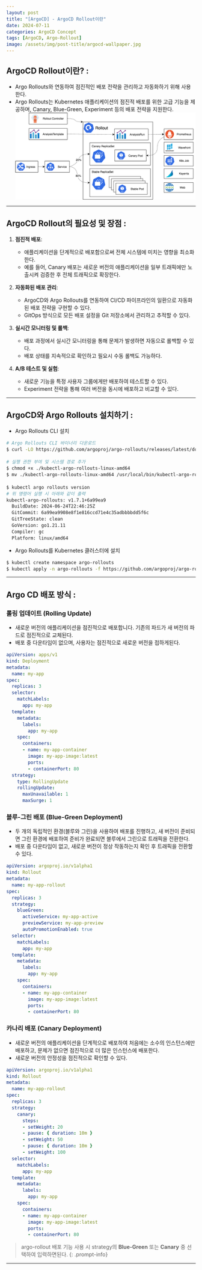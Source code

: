 ```yaml
---
layout: post
title: "[ArgoCD] - ArgoCD Rollout이란"
date: 2024-07-11
categories: ArgoCD Concept
tags: [ArgoCD, Argo-Rollout]
image: /assets/img/post-title/argocd-wallpaper.jpg
---
```


## ArgoCD Rollout이란? :
- Argo Rollouts와 연동하여 점진적인 배포 전략을 관리하고 자동화하기 위해 사용한다.
- Argo Rollouts는 Kubernetes 애플리케이션의 점진적 배포를 위한 고급 기능을 제공하며, Canary, Blue-Green, Experiment 등의 배포 전략을 지원한다.
![argocd rollout 아키텍처](/assets/img/post/ArgoCD/argocd%20rollout%20아키텍처.png)

* * *

## ArgoCD Rollout의 필요성 및 장점 :
1. **점진적 배포**:
    - 애플리케이션을 단계적으로 배포함으로써 전체 시스템에 미치는 영향을 최소화한다.
    - 예를 들어, Canary 배포는 새로운 버전의 애플리케이션을 일부 트래픽에만 노출시켜 검증한 후 전체 트래픽으로 확장한다.

2. **자동화된 배포 관리**:
    - ArgoCD와 Argo Rollouts를 연동하여 CI/CD 파이프라인의 일환으로 자동화된 배포 전략을 구현할 수 있다.
    - GitOps 방식으로 모든 배포 설정을 Git 저장소에서 관리하고 추적할 수 있다.

3. **실시간 모니터링 및 롤백**:
    - 배포 과정에서 실시간 모니터링을 통해 문제가 발생하면 자동으로 롤백할 수 있다.
    - 배포 상태를 지속적으로 확인하고 필요시 수동 롤백도 가능하다.

4. **A/B 테스트 및 실험**:
    - 새로운 기능을 특정 사용자 그룹에게만 배포하여 테스트할 수 있다.
    - Experiment 전략을 통해 여러 버전을 동시에 배포하고 비교할 수 있다.

* * *

## ArgoCD와 Argo Rollouts 설치하기 :
- Argo Rollouts CLI 설치

```bash
# Argo Rollouts CLI 바이너리 다운로드
$ curl -LO https://github.com/argoproj/argo-rollouts/releases/latest/download/kubectl-argo-rollouts-linux-amd64

# 실행 권한 부여 및 시스템 경로 추가
$ chmod +x ./kubectl-argo-rollouts-linux-amd64
$ mv ./kubectl-argo-rollouts-linux-amd64 /usr/local/bin/kubectl-argo-rollouts

$ kubectl argo rollouts version
# 위 명령어 실행 시 아래와 같이 출력
kubectl-argo-rollouts: v1.7.1+6a99ea9
  BuildDate: 2024-06-24T22:46:25Z
  GitCommit: 6a99ea9908e8f1e816ccd71e4c35adbbbbdd5f6c
  GitTreeState: clean
  GoVersion: go1.21.11
  Compiler: gc
  Platform: linux/amd64
```

- Argo Rollouts를 Kubernetes 클러스터에 설치

```bash
$ kubectl create namespace argo-rollouts
$ kubectl apply -n argo-rollouts -f https://github.com/argoproj/argo-rollouts/releases/latest/download/install.yaml
```

* * *

## Argo CD 배포 방식 :
### 롤링 업데이트 (Rolling Update)
- 새로운 버전의 애플리케이션을 점진적으로 배포합니다. 기존의 파드가 새 버전의 파드로 점진적으로 교체된다.
- 배포 중 다운타임이 없으며, 사용자는 점진적으로 새로운 버전을 접하게된다.

```yaml
apiVersion: apps/v1
kind: Deployment
metadata:
  name: my-app
spec:
  replicas: 3
  selector:
    matchLabels:
      app: my-app
  template:
    metadata:
      labels:
        app: my-app
    spec:
      containers:
      - name: my-app-container
        image: my-app-image:latest
        ports:
        - containerPort: 80
  strategy:
    type: RollingUpdate
    rollingUpdate:
      maxUnavailable: 1
      maxSurge: 1
```

### 블루-그린 배포 (Blue-Green Deployment)
- 두 개의 독립적인 환경(블루와 그린)을 사용하여 배포를 진행하고, 새 버전이 준비되면 그린 환경에 배포하여 준비가 완료되면 블루에서 그린으로 트래픽을 전환한다.
- 배포 중 다운타임이 없고, 새로운 버전이 정상 작동하는지 확인 후 트래픽을 전환할 수 있다.

```yaml
apiVersion: argoproj.io/v1alpha1
kind: Rollout
metadata:
  name: my-app-rollout
spec:
  replicas: 3
  strategy:
    blueGreen:
      activeService: my-app-active
      previewService: my-app-preview
      autoPromotionEnabled: true
  selector:
    matchLabels:
      app: my-app
  template:
    metadata:
      labels:
        app: my-app
    spec:
      containers:
      - name: my-app-container
        image: my-app-image:latest
        ports:
        - containerPort: 80
```

### 카나리 배포 (Canary Deployment)
- 새로운 버전의 애플리케이션을 단계적으로 배포하여 처음에는 소수의 인스턴스에만 배포하고, 문제가 없으면 점진적으로 더 많은 인스턴스에 배포한다.
- 새로운 버전의 안정성을 점진적으로 확인할 수 있다.

```yaml
apiVersion: argoproj.io/v1alpha1
kind: Rollout
metadata:
  name: my-app-rollout
spec:
  replicas: 3
  strategy:
    canary:
      steps:
      - setWeight: 20
      - pause: { duration: 10m }
      - setWeight: 50
      - pause: { duration: 10m }
      - setWeight: 100
  selector:
    matchLabels:
      app: my-app
  template:
    metadata:
      labels:
        app: my-app
    spec:
      containers:
      - name: my-app-container
        image: my-app-image:latest
        ports:
        - containerPort: 80
```

> argo-rollout 배포 기능 사용 시 strategy의 **Blue-Green** 또는 **Canary** 중 선택하여 입력하면된다.
{: .prompt-info}

* * *